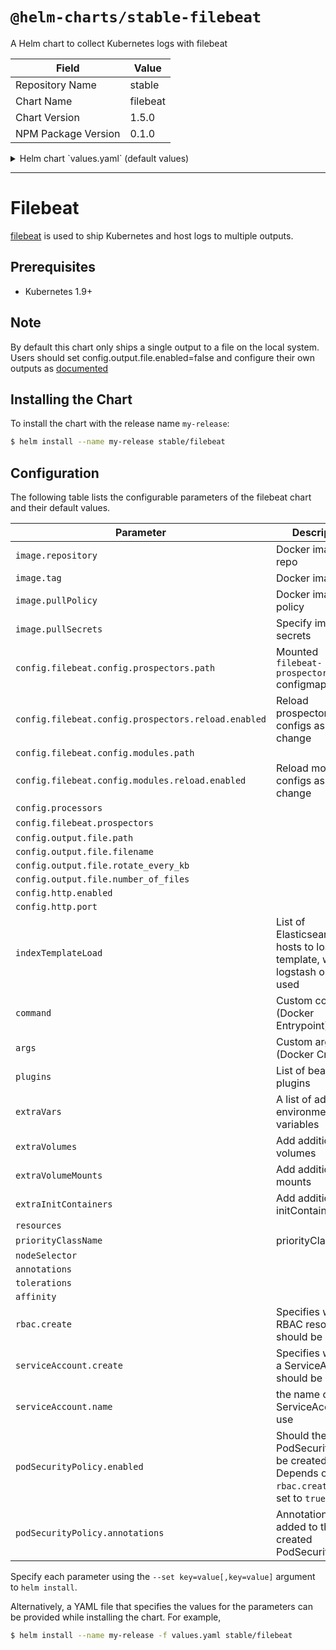 # `@helm-charts/stable-filebeat`

A Helm chart to collect Kubernetes logs with filebeat

| Field               | Value    |
| ------------------- | -------- |
| Repository Name     | stable   |
| Chart Name          | filebeat |
| Chart Version       | 1.5.0    |
| NPM Package Version | 0.1.0    |

<details>

<summary>Helm chart `values.yaml` (default values)</summary>

```yaml
image:
  repository: docker.elastic.co/beats/filebeat-oss
  tag: 6.7.0
  pullPolicy: IfNotPresent

config:
  filebeat.config:
    prospectors:
      # Mounted `filebeat-prospectors` configmap:
      path: ${path.config}/prospectors.d/*.yml
      # Reload prospectors configs as they change:
      reload.enabled: false
    modules:
      path: ${path.config}/modules.d/*.yml
      # Reload module configs as they change:
      reload.enabled: false

  processors:
    - add_cloud_metadata:

  filebeat.prospectors:
    - type: log
      enabled: true
      paths:
        - /var/log/*.log
        - /var/log/messages
        - /var/log/syslog
    - type: docker
      containers.ids:
        - '*'
      processors:
        - add_kubernetes_metadata:
            in_cluster: true
        - drop_event:
            when:
              equals:
                kubernetes.container.name: 'filebeat'

  output.file:
    path: '/usr/share/filebeat/data'
    filename: filebeat
    rotate_every_kb: 10000
    number_of_files: 5

  # When a key contains a period, use this format for setting values on the command line:
  # --set config."http\.enabled"=true
  http.enabled: true
  http.port: 5066

# Upload index template to Elasticsearch if Logstash output is enabled
# https://www.elastic.co/guide/en/beats/filebeat/current/filebeat-template.html
# List of Elasticsearch hosts
indexTemplateLoad:
  []
  # - elasticsearch:9200

# List of beat plugins
plugins:
  []
  # - kinesis.so

# pass custom command. This is equivalent of Entrypoint in docker
command: []

# pass custom args. This is equivalent of Cmd in docker
args: []

# A list of additional environment variables
extraVars:
  []
  # - name: TEST1
  #   value: TEST2
  # - name: TEST3
  #   valueFrom:
  #     configMapKeyRef:
  #       name: configmap
  #       key: config.key

# Add additional volumes and mounts, for example to read other log files on the host
extraVolumes:
  []
  # - hostPath:
  #     path: /var/log
  #   name: varlog
extraVolumeMounts:
  []
  # - name: varlog
  #   mountPath: /host/var/log
  #   readOnly: true

extraInitContainers:
  []
  # - name: echo
  #   image: busybox
  #   imagePullPolicy: Always
  #   args:
  #     - echo
  #     - hello

resources:
  {}
  # We usually recommend not to specify default resources and to leave this as a conscious
  # choice for the user. This also increases chances charts run on environments with little
  # resources, such as Minikube. If you do want to specify resources, uncomment the following
  # lines, adjust them as necessary, and remove the curly braces after 'resources:'.
  # limits:
  #  cpu: 100m
  #  memory: 200Mi
  # requests:
  #  cpu: 100m
  #  memory: 100Mi

priorityClassName: ''

nodeSelector: {}

annotations: {}

tolerations:
  []
  # - operator: Exists

affinity: {}

rbac:
  # Specifies whether RBAC resources should be created
  create: true

serviceAccount:
  # Specifies whether a ServiceAccount should be created
  create: true
  # The name of the ServiceAccount to use.
  # If not set and create is true, a name is generated using the fullname template
  name:

## Specify if a Pod Security Policy for filebeat must be created
## Ref: https://kubernetes.io/docs/concepts/policy/pod-security-policy/
##
podSecurityPolicy:
  enabled: False
  annotations:
    {}
    ## Specify pod annotations
    ## Ref: https://kubernetes.io/docs/concepts/policy/pod-security-policy/#apparmor
    ## Ref: https://kubernetes.io/docs/concepts/policy/pod-security-policy/#seccomp
    ## Ref: https://kubernetes.io/docs/concepts/policy/pod-security-policy/#sysctl
    ##
    # seccomp.security.alpha.kubernetes.io/allowedProfileNames: '*'
    # seccomp.security.alpha.kubernetes.io/defaultProfileName: 'docker/default'
    # apparmor.security.beta.kubernetes.io/defaultProfileName: 'runtime/default'

## Add Elastic beat-exporter for Prometheus
## https://github.com/trustpilot/beat-exporter
## Dont forget to enable http on config.http.enabled (exposing filebeat stats)
monitoring:
  enabled: true
  serviceMonitor:
    # When set true and if Prometheus Operator is installed then use a ServiceMonitor to configure scraping
    enabled: true
    # Set the namespace the ServiceMonitor should be deployed
    # namespace: monitoring
    # Set how frequently Prometheus should scrape
    # interval: 30s
    # Set path to beats-exporter telemtery-path
    # telemetryPath: /metrics
    # Set labels for the ServiceMonitor, use this to define your scrape label for Prometheus Operator
    # labels:
  image:
    repository: trustpilot/beat-exporter
    tag: 0.1.1
    pullPolicy: IfNotPresent
  resources: {}
  # We usually recommend not to specify default resources and to leave this as a conscious
  # choice for the user. This also increases chances charts run on environments with little
  # resources, such as Minikube. If you do want to specify resources, uncomment the following
  # lines, adjust them as necessary, and remove the curly braces after 'resources:'.
  # limits:
  #  cpu: 100m
  #  memory: 200Mi
  # requests:
  #  cpu: 100m
  #  memory: 100Mi

  # pass custom args. This is equivalent of Cmd in docker
  args: []

  ## default is ":9479". If changed, need pass argument "-web.listen-address <...>"
  exporterPort: 9479
  ## Filebeat service port, which exposes Prometheus metrics
  targetPort: 9479
```

</details>

---

# Filebeat

[filebeat](https://www.elastic.co/guide/en/beats/filebeat/current/index.html) is used to ship Kubernetes and host logs to multiple outputs.

## Prerequisites

- Kubernetes 1.9+

## Note

By default this chart only ships a single output to a file on the local system. Users should set config.output.file.enabled=false and configure their own outputs as [documented](https://www.elastic.co/guide/en/beats/filebeat/current/configuring-output.html)

## Installing the Chart

To install the chart with the release name `my-release`:

```bash
$ helm install --name my-release stable/filebeat
```

## Configuration

The following table lists the configurable parameters of the filebeat chart and their default values.

| Parameter                                           | Description                                                                            | Default                                |
| --------------------------------------------------- | -------------------------------------------------------------------------------------- | -------------------------------------- |
| `image.repository`                                  | Docker image repo                                                                      | `docker.elastic.co/beats/filebeat-oss` |
| `image.tag`                                         | Docker image tag                                                                       | `6.7.0`                                |
| `image.pullPolicy`                                  | Docker image pull policy                                                               | `IfNotPresent`                         |
| `image.pullSecrets`                                 | Specify image pull secrets                                                             | `nil`                                  |
| `config.filebeat.config.prospectors.path`           | Mounted `filebeat-prospectors` configmap                                               | `${path.config}/prospectors.d/*.yml`   |
| `config.filebeat.config.prospectors.reload.enabled` | Reload prospectors configs as they change                                              | `false`                                |
| `config.filebeat.config.modules.path`               |                                                                                        | `${path.config}/modules.d/*.yml`       |
| `config.filebeat.config.modules.reload.enabled`     | Reload module configs as they change                                                   | `false`                                |
| `config.processors`                                 |                                                                                        | `- add_cloud_metadata`                 |
| `config.filebeat.prospectors`                       |                                                                                        | see values.yaml                        |
| `config.output.file.path`                           |                                                                                        | `"/usr/share/filebeat/data"`           |
| `config.output.file.filename`                       |                                                                                        | `filebeat`                             |
| `config.output.file.rotate_every_kb`                |                                                                                        | `10000`                                |
| `config.output.file.number_of_files`                |                                                                                        | `5`                                    |
| `config.http.enabled`                               |                                                                                        | `false`                                |
| `config.http.port`                                  |                                                                                        | `5066`                                 |
| `indexTemplateLoad`                                 | List of Elasticsearch hosts to load index template, when logstash output is used       | `[]`                                   |
| `command`                                           | Custom command (Docker Entrypoint)                                                     | `[]`                                   |
| `args`                                              | Custom args (Docker Cmd)                                                               | `[]`                                   |
| `plugins`                                           | List of beat plugins                                                                   | `[]`                                   |
| `extraVars`                                         | A list of additional environment variables                                             | `[]`                                   |
| `extraVolumes`                                      | Add additional volumes                                                                 | `[]`                                   |
| `extraVolumeMounts`                                 | Add additional mounts                                                                  | `[]`                                   |
| `extraInitContainers`                               | Add additional initContainers                                                          | `[]`                                   |
| `resources`                                         |                                                                                        | `{}`                                   |
| `priorityClassName`                                 | priorityClassName                                                                      | `nil`                                  |
| `nodeSelector`                                      |                                                                                        | `{}`                                   |
| `annotations`                                       |                                                                                        | `{}`                                   |
| `tolerations`                                       |                                                                                        | `[]`                                   |
| `affinity`                                          |                                                                                        | `{}`                                   |
| `rbac.create`                                       | Specifies whether RBAC resources should be created                                     | `true`                                 |
| `serviceAccount.create`                             | Specifies whether a ServiceAccount should be created                                   | `true`                                 |
| `serviceAccount.name`                               | the name of the ServiceAccount to use                                                  | `""`                                   |
| `podSecurityPolicy.enabled`                         | Should the PodSecurityPolicy be created. Depends on `rbac.create` being set to `true`. | `false`                                |
| `podSecurityPolicy.annotations`                     | Annotations to be added to the created PodSecurityPolicy:                              | `""`                                   |

Specify each parameter using the `--set key=value[,key=value]` argument to `helm install`.

Alternatively, a YAML file that specifies the values for the parameters can be provided while installing the chart. For example,

```bash
$ helm install --name my-release -f values.yaml stable/filebeat
```
